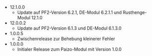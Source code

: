 - 12.1.0.0
    - Update auf PF2-Version 6.2.1, DE-Modul 6.2.1.1 und Rusthenge-Modul 12.1.0
- 12.0.0.2
    - Update auf PF2-Version 6.1.3 und DE-Modul 6.1.3.0
- 1.0.0.5
    - Zwischenrelease zur Behebung kleinerer Fehler
- 1.0.0.0
    - Initialer Release zum Paizo-Modul mit Version 1.0.0
